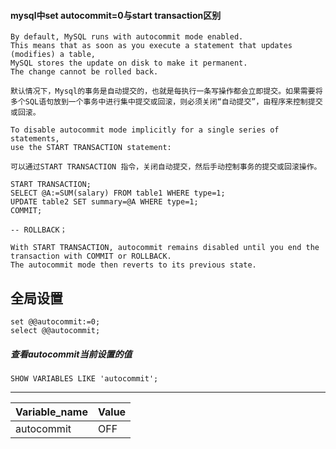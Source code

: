 #### mysql中set autocommit=0与start transaction区别

```
By default, MySQL runs with autocommit mode enabled. 
This means that as soon as you execute a statement that updates (modifies) a table,
MySQL stores the update on disk to make it permanent. 
The change cannot be rolled back.

默认情况下，Mysql的事务是自动提交的，也就是每执行一条写操作都会立即提交。如果需要将多个SQL语句放到一个事务中进行集中提交或回滚，则必须关闭“自动提交”，由程序来控制提交或回滚。

To disable autocommit mode implicitly for a single series of statements,
use the START TRANSACTION statement:

可以通过START TRANSACTION 指令，关闭自动提交，然后手动控制事务的提交或回滚操作。

START TRANSACTION;
SELECT @A:=SUM(salary) FROM table1 WHERE type=1;
UPDATE table2 SET summary=@A WHERE type=1;
COMMIT;

-- ROLLBACK；

With START TRANSACTION, autocommit remains disabled until you end the transaction with COMMIT or ROLLBACK. 
The autocommit mode then reverts to its previous state.

```

## 全局设置
```
set @@autocommit:=0;
select @@autocommit;
```

##### 查看autocommit当前设置的值
```
SHOW VARIABLES LIKE 'autocommit';
```

---
| Variable_name | Value | 
| - | - | 
| autocommit | OFF | 
